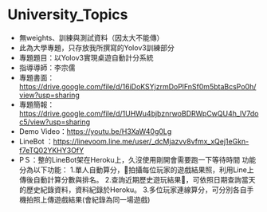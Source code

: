 # University_Topics
* 無weights、訓練與測試資料（因太大不能傳）
* 此為大學專題，只存放我所撰寫的Yolov3訓練部分
* 專題題目：以Yolov3實現桌遊自動計分系統
* 指導導師：李宗儒
* 專題書面：https://drive.google.com/file/d/16iDoKSYjzrmDoPlFnSf0m5btaBcsPo0h/view?usp=sharing
* 專題簡報：https://drive.google.com/file/d/1UHWu4bjbznrwoBDRWpCwQU4h_lV7doc5/view?usp=sharing
* Demo Video：https://youtu.be/H3XaW40g0Lg
* LineBot ：https://linevoom.line.me/user/_dcMjazvv8vfmx_xQej1eGkn-f7eTQ02YKHY3OfY
* PＳ：整的LineBot架在Heroku上，久沒使用剛開會需要跑一下等待時間
功能分為以下功能：
1.單人自動算分，拍攝每位玩家的遊戲結果照，利用Line上傳後自動計算分數與排名。
2.查詢近期歷史遊玩結果，可依照日期查詢當天的歷史紀錄資料，資料紀錄於Heroku。
3.多位玩家連線算分，可分別各自手機拍照上傳遊戲結果(會紀錄為同一場遊戲)
